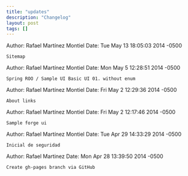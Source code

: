 ```yaml
---
title: "updates"
description: "Changelog"
layout: post
tags: []
---
```


Author: Rafael Martínez Montiel 
Date:   Tue May 13 18:05:03 2014 -0500

    Sitemap

Author: Rafael Martínez Montiel 
Date:   Mon May 5 12:28:51 2014 -0500

    Spring ROO / Sample UI Basic UI 01. without enum


Author: Rafael Martínez Montiel 
Date:   Fri May 2 12:29:36 2014 -0500

    About links

Author: Rafael Martínez Montiel 
Date:   Fri May 2 12:17:46 2014 -0500

    Sample forge ui

Author: Rafael Martínez Montiel 
Date:   Tue Apr 29 14:33:29 2014 -0500

    Inicial de seguridad

Author: Rafael Martinez 
Date:   Mon Apr 28 13:39:50 2014 -0500

    Create gh-pages branch via GitHub
